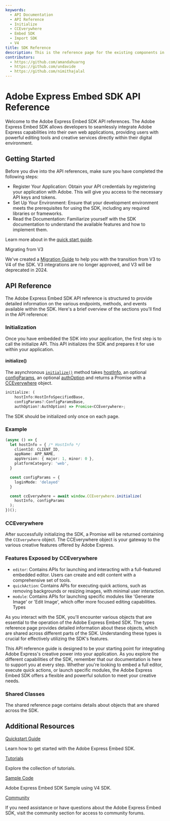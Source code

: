 ```yaml
---
keywords:
  - API Documentation
  - API Reference
  - Initialize
  - CCEverywhere
  - Embed SDK
  - Import SDK
  - V4
title: SDK Reference
description: This is the reference page for the existing components in the SDK.
contributors:
  - https://github.com/amandahuarng
  - https://github.com/undavide
  - https://github.com/nimithajalal
--- 
```


# Adobe Express Embed SDK API Reference

Welcome to the Adobe Express Embed SDK API references. The Adobe Express Embed SDK allows developers to seamlessly integrate Adobe Express capabilities into their own web applications, providing users with powerful editing tools and creative services directly within their digital environment.

## Getting Started

Before you dive into the API references, make sure you have completed the following steps:

- Register Your Application: Obtain your API credentials by registering your application with Adobe. This will give you access to the necessary API keys and tokens.
- Set Up Your Environment: Ensure that your development environment meets the prerequisites for using the SDK, including any required libraries or frameworks.
- Read the Documentation: Familiarize yourself with the SDK documentation to understand the available features and how to implement them.

Learn more about in the [quick start guide](../guides/quickstart/).

<InlineAlert variant="info" slots="header, text1" />

Migrating from V3

We've created a [Migration Guide](../../guides/concepts/migration_v3_v4.md) to help you with the transition from V3 to V4 of the SDK. V3 integrations are no longer approved, and V3 will be deprecated in 2024.

## API Reference

The Adobe Express Embed SDK API reference is structured to provide detailed information on the various endpoints, methods, and events available within the SDK. Here's a brief overview of the sections you'll find in the API reference:

### Initialization

Once you have embedded the SDK into your application, the first step is to call the initialize API. This API initializes the SDK and prepares it for use within your application.

#### initialize()

The asynchronous [`initialize()`](./sdk/src/3p/CCEverywhere/variables/default.md#initialize) method takes [hostInfo](./shared/src/types/HostInfo.types/interfaces/HostInfoSpecifiedBase.md), an optional [configParams](./shared/src/types/HostInfo.types/interfaces/ConfigParamsBase.md), an optional [authOption](./shared/src/types/Authentication.types/type-aliases/AuthOption.md) and returns a Promise with a [CCEverywhere](./sdk/src/3p/CCEverywhere/classes/CCEverywhere.md) object.

```ts
initialize: (
    hostInfo:HostInfoSpecifiedBase, 
    configParams?:ConfigParamsBase, 
    authOption?:AuthOption) => Promise<CCEverywhere>;

```

<!-- Inline Alert -->
<InlineAlert variant="info" slots="text1" />

The SDK should be initialized only once on each page.

### Example

```ts
(async () => {
  let hostInfo = { /* HostInfo */
    clientId: CLIENT_ID,
    appName: APP_NAME, 
    appVersion: { major: 1, minor: 0 }, 
    platformCategory: 'web',
  }

  const configParams = {
    loginMode: 'delayed'
  }

  const ccEverywhere = await window.CCEverywhere.initialize(
    hostInfo, configParams
  );
})();
```

### CCEverywhere

After successfully initializing the SDK, a Promise will be returned containing the `CCEverywhere` object. The CCEverywhere object is your gateway to the various creative features offered by Adobe Express.

### Features Exposed by CCEverywhere

- `editor`: Contains APIs for launching and interacting with a full-featured embedded editor. Users can create and edit content with a comprehensive set of tools.
- `quickAction`: Contains APIs for executing quick actions, such as removing backgrounds or resizing images, with minimal user interaction.
- `module`: Contains APIs for launching specific modules like 'Generate Image' or 'Edit Image', which offer more focused editing capabilities.
Types

As you interact with the SDK, you'll encounter various objects that are essential to the operation of the Adobe Express Embed SDK. The types reference page provides detailed information about these objects, which are shared across different parts of the SDK. Understanding these types is crucial for effectively utilizing the SDK's features.

This API reference guide is designed to be your starting point for integrating Adobe Express's creative power into your application. As you explore the different capabilities of the SDK, remember that our documentation is here to support you at every step. Whether you're looking to embed a full editor, execute quick actions, or launch specific modules, the Adobe Express Embed SDK offers a flexible and powerful solution to meet your creative needs.

### Shared Classes

The shared reference page contains details about objects that are shared across the SDK.

<DiscoverBlock slots="heading, link, text"/>

## Additional Resources

[Quickstart Guide](../guides/quickstart/)

Learn how to get started with the Adobe Express Embed SDK.

<DiscoverBlock slots="link, text"/>

[Tutorials](..//guides/tutorials/)

Explore the collection of tutorials.

<DiscoverBlock slots="link, text"/>

[Sample Code](https://github.com/AdobeDocs/cc-everywhere/tree/main/v4-sample)

Adobe Express Embed SDK Sample using V4 SDK.

<DiscoverBlock slots="link, text"/>

[Community](https://developer.adobe.com/express/community)

If you need assistance or have questions about the Adobe Express Embed SDK, visit the community section for access to community forums.
